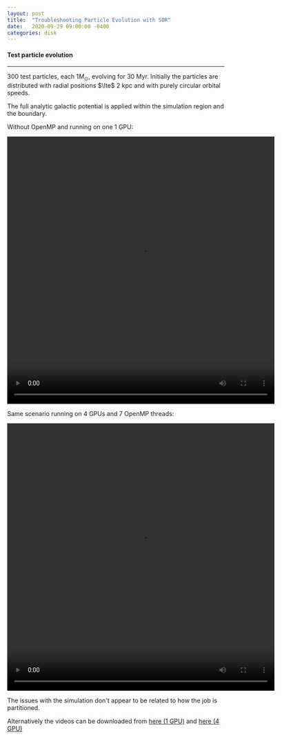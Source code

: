```yaml
---
layout: post
title:  "Troubleshooting Particle Evolution with SOR"
date:   2020-09-29 09:00:00 -0400
categories: disk
---
```


#### Test particle evolution
---

300 test particles, each $1 M_{\odot}$, evolving for 30 Myr.  Initially the particles are distributed with radial positions $\lte$ 2 kpc and with purely circular orbital speeds.

The full analytic galactic potential is applied within the simulation region  and the boundary.

Without OpenMP and running on one 1 GPU:

<video width="620" height="620" preload="auto" controls>
  <source src="../../../../assets/videos/2020/9/300_particles_1gpu_no_openmp.mp4" type="video/mp4"/>
</video> 

Same scenario running on 4 GPUs and 7 OpenMP threads:

<video width="620" height="620" preload="auto" controls>
  <source src="../../../../assets/videos/2020/9/300_particles_4gpu.mp4" type="video/mp4"/>
</video> 

The issues with the simulation don't appear to be related to how the job is partitioned.


Alternatively the videos can be downloaded from [here (1 GPU)](https://github.com/ojwg/blog/raw/master/assets/videos/2020/09/300_particles_1gpu_no_openmp.mp4) and [here (4 GPU)](https://github.com/ojwg/blog/raw/master/assets/videos/2020/09/300_particles_4gpu.mp4)

